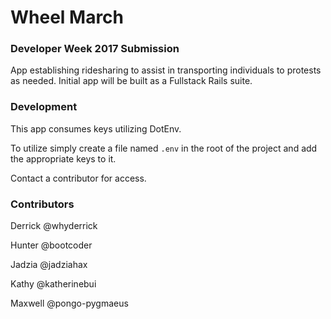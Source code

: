 # Wheel March

### Developer Week 2017 Submission

App establishing ridesharing to assist in transporting individuals to protests as needed. Initial app will be built as a Fullstack Rails suite.

### Development

This app consumes keys utilizing DotEnv.

To utilize simply create a file named ```.env``` in the root of the project and add the appropriate keys to it.

Contact a contributor for access.

### Contributors

Derrick
@whyderrick

Hunter
@bootcoder

Jadzia
@jadziahax

Kathy
@katherinebui

Maxwell
@pongo-pygmaeus
